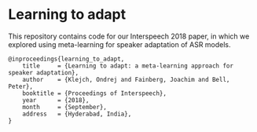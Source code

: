 # Learning to adapt

This repository contains code for our Interspeech 2018 paper, in which we explored using meta-learning for speaker adaptation of ASR models.

```
@inproceedings{learning_to_adapt,
    title     = {Learning to adapt: a meta-learning approach for speaker adaptation},
    author    = {Klejch, Ondrej and Fainberg, Joachim and Bell, Peter},
    booktitle = {Proceedings of Interspeech},
    year      = {2018},
    month     = {September},
    address   = {Hyderabad, India},
}
```

